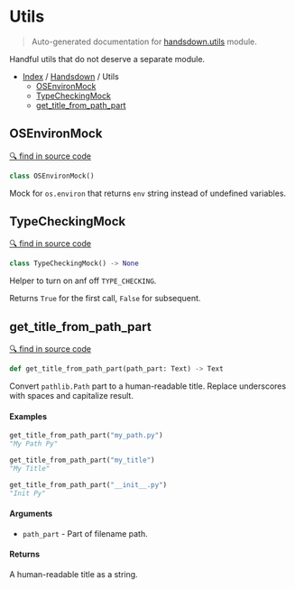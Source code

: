 # Utils

> Auto-generated documentation for [handsdown.utils](https://github.com/vemel/handsdown/blob/master/handsdown/utils.py) module.

Handful utils that do not deserve a separate module.

- [Index](../README.md#modules) / [Handsdown](index.md#handsdown) / Utils
  - [OSEnvironMock](#osenvironmock)
  - [TypeCheckingMock](#typecheckingmock)
  - [get_title_from_path_part](#get_title_from_path_part)

## OSEnvironMock

[🔍 find in source code](https://github.com/vemel/handsdown/blob/master/handsdown/utils.py#L7)

```python
class OSEnvironMock()
```

Mock for `os.environ` that returns `env` string instead of undefined variables.

## TypeCheckingMock

[🔍 find in source code](https://github.com/vemel/handsdown/blob/master/handsdown/utils.py#L23)

```python
class TypeCheckingMock() -> None
```

Helper to turn on anf off `TYPE_CHECKING`.

Returns `True` for the first call, `False` for subsequent.

## get_title_from_path_part

[🔍 find in source code](https://github.com/vemel/handsdown/blob/master/handsdown/utils.py#L49)

```python
def get_title_from_path_part(path_part: Text) -> Text
```

Convert `pathlib.Path` part to a human-readable title.
Replace underscores with spaces and capitalize result.

#### Examples

```python
get_title_from_path_part("my_path.py")
"My Path Py"

get_title_from_path_part("my_title")
"My Title"

get_title_from_path_part("__init__.py")
"Init Py"
```

#### Arguments

- `path_part` - Part of filename path.

#### Returns

A human-readable title as a string.
